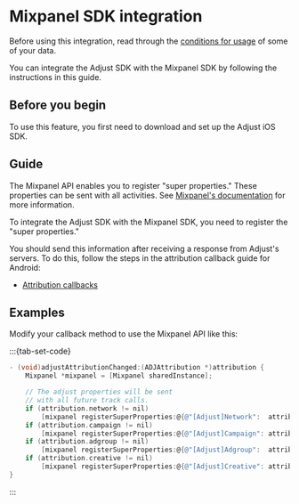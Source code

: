 # Mixpanel SDK integration

Before using this integration, read through the [conditions for usage](https://github.com/adjust/sdks/blob/master/doc/attribution-data.md) of some of your data.

You can integrate the Adjust SDK with the Mixpanel SDK by following the instructions in this guide.

## Before you begin

To use this feature, you first need to download and set up the Adjust iOS SDK. 

## Guide

The Mixpanel API enables you to register "super properties." These properties can be sent with all activities. See [Mixpanel's documentation](https://docs.mixpanel.com/docs/tracking/reference/ios#super-properties) for more information.

To integrate the Adjust SDK with the Mixpanel SDK, you need to register the "super properties." 

You should send this information after receiving a response from Adjust's servers. To do this, follow the steps in the attribution callback guide for Android:

- [Attribution callbacks](https://help.adjust.com/en/article/attribution-callbacks-ios-sdk)

## Examples

Modify your callback method to use the Mixpanel API like this:

:::{tab-set-code}

```Objective-C
- (void)adjustAttributionChanged:(ADJAttribution *)attribution {
    Mixpanel *mixpanel = [Mixpanel sharedInstance];

    // The adjust properties will be sent
    // with all future track calls.
    if (attribution.network != nil)
        [mixpanel registerSuperProperties:@{@"[Adjust]Network":  attribution.network}];
    if (attribution.campaign != nil)
        [mixpanel registerSuperProperties:@{@"[Adjust]Campaign": attribution.campaign}];
    if (attribution.adgroup != nil)
        [mixpanel registerSuperProperties:@{@"[Adjust]Adgroup":  attribution.adgroup}];
    if (attribution.creative != nil)
        [mixpanel registerSuperProperties:@{@"[Adjust]Creative": attribution.creative}];
}
```
:::